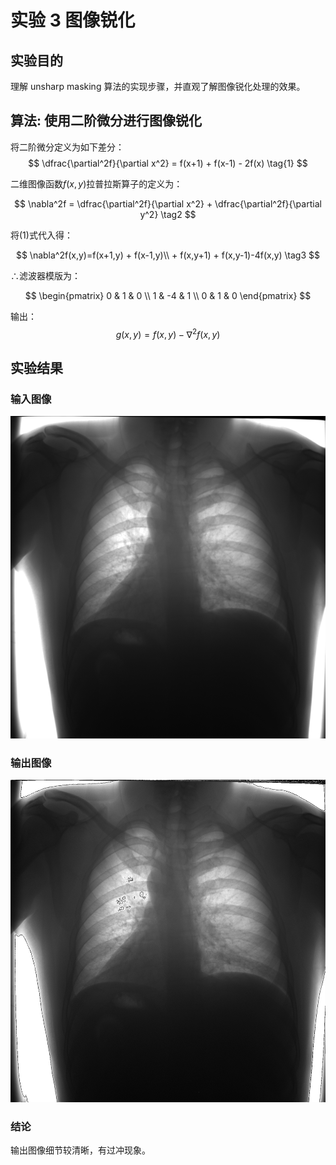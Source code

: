 # 实验 3 图像锐化

## 实验目的

理解 unsharp masking 算法的实现步骤，并直观了解图像锐化处理的效果。

## 算法: 使用二阶微分进行图像锐化

将二阶微分定义为如下差分：
$$
   \dfrac{\partial^2f}{\partial x^2} = f(x+1) + f(x-1) - 2f(x) \tag{1}
$$

二维图像函数$f(x,y)$拉普拉斯算子的定义为：

$$
    \nabla^2f = \dfrac{\partial^2f}{\partial x^2} + \dfrac{\partial^2f}{\partial y^2}
    \tag2
$$

将(1)式代入得：

$$
    \nabla^2f(x,y)=f(x+1,y) + f(x-1,y)\\ + f(x,y+1) + f(x,y-1)-4f(x,y)
    \tag3
$$

$\therefore$滤波器模版为：

$$
    \begin{pmatrix}  
    0 & 1 & 0 \\
    1 & -4 & 1 \\
    0 & 1 & 0
    \end{pmatrix}
$$

输出：
$$
    g(x,y) = f(x,y)-\nabla^2f(x,y)
$$

## 实验结果

### 输入图像

![lung.bmp](lung.bmp)

### 输出图像

![out.bmp](out.bmp)

### 结论

输出图像细节较清晰，有过冲现象。
